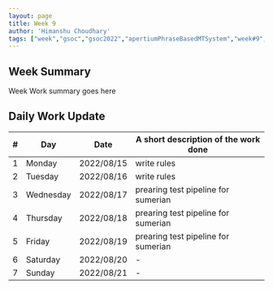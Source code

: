 ```yaml
---
layout: page
title: Week 9
author: 'Himanshu Choudhary'
tags: ["week","gsoc","gsoc2022","apertiumPhraseBasedMTSystem","week#9","eval#2"]
---
```


## Week Summary

Week Work summary goes here 

## Daily Work Update

|\#|Day|Date|A short description of the work done|  
|---	|---	|---	|---	|  
|1   	| Monday 	|   	2022/08/15	| write rules |  
|2   	| Tuesday  	|   2022/08/16	| write rules	|  
|3   	| Wednesday |  2022/08/17 	| prearing test pipeline for sumerian  |  
|4   	| Thursday  |   2022/08/18	| prearing test pipeline for sumerian |  
|5   	| Friday  	|   2022/08/19	| prearing test pipeline for sumerian |  
|6   	| Saturday  |  2022/08/20	| - |  
|7   	| Sunday  	|   2022/08/21	| - | 

